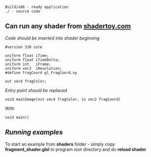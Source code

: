 ```
Build/x86 - ready application
./ - source code
```

Can run any shader from [shadertoy.com](https://shadertoy.com)
------------------------------------

_Code should be inserted into shader beginning_
```
#version 330 core

uniform float iTime;
uniform float iTimeDelta;
uniform int   iFrame;
uniform vec3  iResolution;
#define fragCoord gl_FragCoord.xy

out vec4 fragColor;
```

_Entry point should be replaced_
```
void mainImage(out vec4 fragColor, in vec2 fragCoord)
```
_With_
```
void main()
```

_Running examples_
------------------
To start an example from __shaders__ folder - simply copy __fragment_shader.glsl__ to program root directory and do __reload shader__